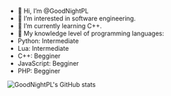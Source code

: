 - 👋 Hi, I’m @GoodNightPL
- 👀 I’m interested in software engineering.
- 🌱 I’m currently learning C++.
- 📝 My knowledge level of programming languages:
- Python: Intermediate
- Lua: Intermediate
- C++: Begginer
- JavaScript: Begginer
- PHP: Begginer

![GoodNightPL's GitHub stats](https://github-readme-stats.vercel.app/api?username=GoodNightPL&show_icons=true&theme=radical)


<!---
GoodNightPL/GoodNightPL is a ✨ special ✨ repository because its `README.md` (this file) appears on your GitHub profile.
You can click the Preview link to take a look at your changes.
--->
